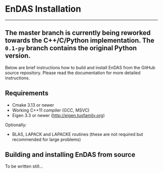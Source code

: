 # EnDAS Installation

---
**The master branch is currently being reworked towards the C++/C/Python implementation.** The `0.1-py` branch
contains the original Python version. 
---

Below are brief instructions how to build and install EnDAS from the GitHub source repository. Please read the 
documentation for more detailed instructions.  

## Requirements

- Cmake 3.13 or newer
- Working C++11 compiler (GCC, MSVC)
- Eigen 3.3 or newer (http://eigen.tuxfamily.org)

Optionally:

- BLAS, LAPACK and LAPACKE routines (these are not required but recommended for large problems)

## Building and installing EnDAS from source

To be written still...